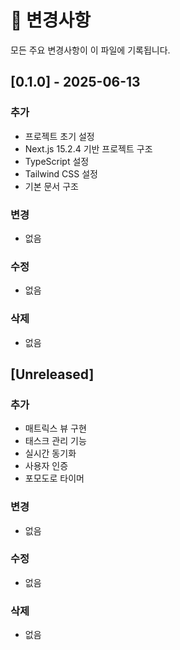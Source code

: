 # 📝 변경사항

모든 주요 변경사항이 이 파일에 기록됩니다.

## [0.1.0] - 2025-06-13

### 추가
- 프로젝트 초기 설정
- Next.js 15.2.4 기반 프로젝트 구조
- TypeScript 설정
- Tailwind CSS 설정
- 기본 문서 구조

### 변경
- 없음

### 수정
- 없음

### 삭제
- 없음

## [Unreleased]

### 추가
- 매트릭스 뷰 구현
- 태스크 관리 기능
- 실시간 동기화
- 사용자 인증
- 포모도로 타이머

### 변경
- 없음

### 수정
- 없음

### 삭제
- 없음 